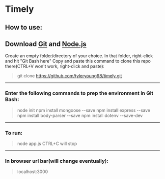 # Timely
## How to use:


Download [Git](https://git-scm.com/downloads) and [Node.js](https://nodejs.org/en/)
---
Create an empty folder/directory of your choice.
In that folder, right-click and hit "Git Bash here"
Copy and paste this command to clone this repo there(CTRL+V won't work, right-click and paste):
>git clone https://github.com/tyleryoung98/timely.git
---
### Enter the following commands to prep the environment in Git Bash:
>node init
>npm install mongoose --save
>npm install express --save
>npm install body-parser --save
>npm install dotenv --save-dev
---
### To run:
>node app.js
CTRL+C will stop
---


### In browser url bar(will change eventually):
>localhost:3000
